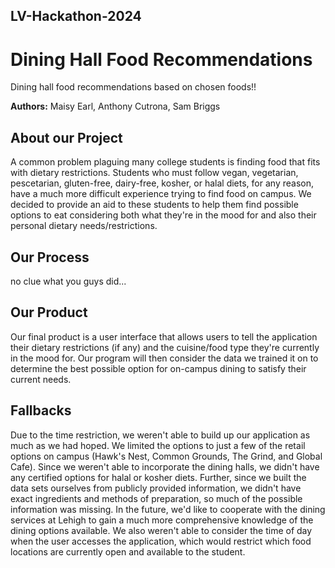 ## LV-Hackathon-2024 
# Dining Hall Food Recommendations
Dining hall food recommendations based on chosen foods!!

**Authors:** Maisy Earl, Anthony Cutrona, Sam Briggs


## About our Project
A common problem plaguing many college students is finding food that fits with dietary restrictions. Students who must follow vegan, vegetarian, pescetarian, gluten-free, dairy-free, kosher, or halal diets, for any reason, have a much more difficult experience trying to find food on campus. We decided to provide an aid to these students to help them find possible options to eat considering both what they're in the mood for and also their personal dietary needs/restrictions. 

## Our Process
no clue what you guys did...

## Our Product
Our final product is a user interface that allows users to tell the application their dietary restrictions (if any) and the cuisine/food type they're currently in the mood for. Our program will then consider the data we trained it on to determine the best possible option for on-campus dining to satisfy their current needs. 

## Fallbacks
Due to the time restriction, we weren't able to build up our application as much as we had hoped. We limited the options to just a few of the retail options on campus (Hawk's Nest, Common Grounds, The Grind, and Global Cafe). Since we weren't able to incorporate the dining halls, we didn't have any certified options for halal or kosher diets. Further, since we built the data sets ourselves from publicly provided information, we didn't have exact ingredients and methods of preparation, so much of the possible information was missing. In the future, we'd like to cooperate with the dining services at Lehigh to gain a much more comprehensive knowledge of the dining options available. We also weren't able to consider the time of day when the user accesses the application, which would restrict which food locations are currently open and available to the student. 
